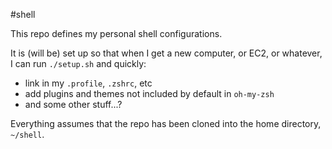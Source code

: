 #shell

This repo defines my personal shell configurations.

It is (will be) set up so that when I get a new computer, or EC2, or whatever, I can run `./setup.sh` and quickly:
* link in my `.profile`, `.zshrc`, etc
* add plugins and themes not included by default in `oh-my-zsh`
* and some other stuff...?

Everything assumes that the repo has been cloned into the home directory, `~/shell`.
